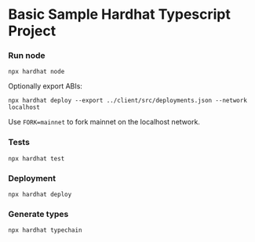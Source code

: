 # Basic Sample Hardhat Typescript Project
### Run node
```
npx hardhat node
```
Optionally export ABIs:
```
npx hardhat deploy --export ../client/src/deployments.json --network localhost
```

Use `FORK=mainnet` to fork mainnet on the localhost network.
### Tests
```
npx hardhat test
```

### Deployment
```
npx hardhat deploy
```

### Generate types
```
npx hardhat typechain
```
